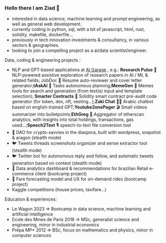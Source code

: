 ### Hello there I am Ziad 👋
- interested in data science, machine learning and prompt engineering, as well as general web development.
- currently coding in python, sql, with a bit of javascript, html, rust, solidity, makefile, dockerfile...
- previously in tech innovation investments & consultancy, in various sectors & geographies.
- looking to join a compelling project as a ai/data scientist/engineer.

Data, coding & engineering projects : 
- NLP and GPT-based applications at [AI Garage](https://ai-garage.streamlit.app/) , e.g.: **Research Pulse** 🧩 NLP-powered assistive exploration of research papers in AI / ML & related fields; JobDoc 🥼 Resume auto-reviewer and cover letter generator;**tAskAI** 🦾 Tasks autonomous planning;**MemeGen** 🧬 Memes tools for search and generation (from text(s) input and template selection); **Smarter Contracts** 📝 Solidity smart contract pre-audit code generator (for token, dex, nft, vesting...);**Zaki Chat** 🧞‍♂️ Arabic chatbot based on english-trained GPT;**Youtube2onePager** 🎬 Small videos summarizer into bulletpoints;**EthGreg** 🧶 Aggregator of etherscan analytics, with insights into total holdings, transactions, gas used...;**Speech2Text** 🎙️ speech-to-text file conversion tool
- 🌲 DAO for crypto-savvies in the diaspora, built with wordpress, snapshot & aragon (stealth mode)
- 🐦 Tweets threads screenshots organizer and sense extractor tool (stealth mode)
- 🐦 Twitter bot for autonomous reply and follow, and automatic tweets generation based on context (stealth mode)
- 🛒 Data analytics dashboard & recommendations for brazilian Retail e-commerce client (bootcamp project)
- 🚕 Fare forecasting model and UX for on-demand rides (bootcamp project)
- Kaggle competitions (house prices, taxifare...)

Education & experiences:
- Le Wagon 2023 => Bootcamp in data science, machine learning and artificial intelligence
- Ecole des Mines de Paris 2016 => MSc, generalist science and engineering, minor in industrial economics
- Prépa MP* 2012 => BSc, focus on mathematics and physics, minor in computer sciences

<!--
**zmazz/zmazz** is a ✨ _special_ ✨ repository because its `README.md` (this file) appears on your GitHub profile.

Here are some ideas to get you started:

- 🔭 I’m currently working on ...
- 🌱 I’m currently learning ...
- 👯 I’m looking to collaborate on ...
- 🤔 I’m looking for help with ...
- 💬 Ask me about ...
- 📫 How to reach me: ...
- 😄 Pronouns: ...
- ⚡ Fun fact: ...
-->

